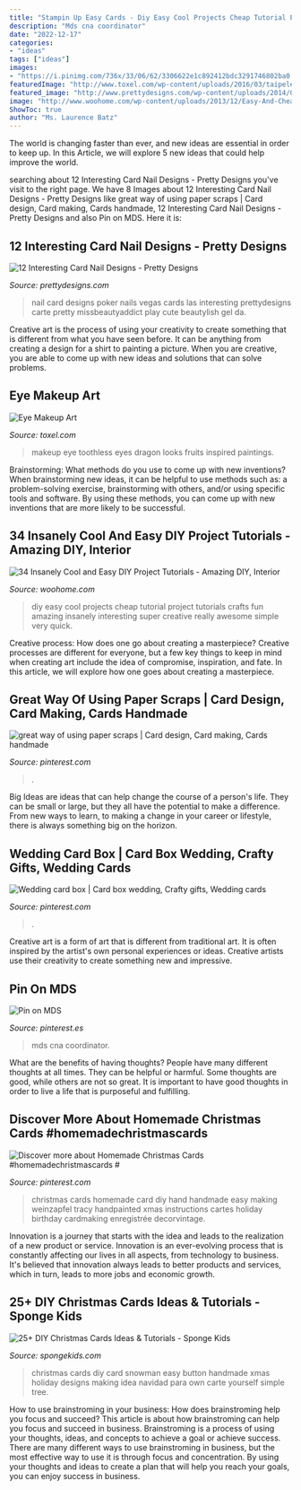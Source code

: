 ```yaml
---
title: "Stampin Up Easy Cards - Diy Easy Cool Projects Cheap Tutorial Project Tutorials Crafts Fun Amazing Insanely Interesting Super Creative Really Awesome Simple Very Quick"
description: "Mds cna coordinator"
date: "2022-12-17"
categories:
- "ideas"
tags: ["ideas"]
images:
- "https://i.pinimg.com/736x/33/06/62/3306622e1c892412bdc3291746802ba0.jpg"
featuredImage: "http://www.toxel.com/wp-content/uploads/2016/03/taipeleg06.jpg"
featured_image: "http://www.prettydesigns.com/wp-content/uploads/2014/08/Black-Card-Nail-Design.jpg"
image: "http://www.woohome.com/wp-content/uploads/2013/12/Easy-And-Cheap-DIY-Projects-19.jpg"
ShowToc: true
author: "Ms. Laurence Batz"
---
```



The world is changing faster than ever, and new ideas are essential in order to keep up. In this Article, we will explore 5 new ideas that could help improve the world.

	

		
searching about 12 Interesting Card Nail Designs - Pretty Designs you've visit to the right page. We have 8 Images about 12 Interesting Card Nail Designs - Pretty Designs like great way of using paper scraps | Card design, Card making, Cards handmade, 12 Interesting Card Nail Designs - Pretty Designs and also Pin on MDS. Here it is:
		
    
## 12 Interesting Card Nail Designs - Pretty Designs

<img loading=lazy src="http://www.prettydesigns.com/wp-content/uploads/2014/08/Black-Card-Nail-Design.jpg" onerror="this.onerror=null;this.src='https://tse4.mm.bing.net/th?id=OIP.fDWYZztsqwpLUbNqRNMnpQHaK3&amp;pid=15.1';" alt="12 Interesting Card Nail Designs - Pretty Designs">

_Source: prettydesigns.com_

>nail card designs poker nails vegas cards las interesting prettydesigns carte pretty missbeautyaddict play cute beautylish gel da. 

	

Creative art is the process of using your creativity to create something that is different from what you have seen before. It can be anything from creating a design for a shirt to painting a picture. When you are creative, you are able to come up with new ideas and solutions that can solve problems.

    
## Eye Makeup Art

<img loading=lazy src="http://www.toxel.com/wp-content/uploads/2016/03/taipeleg06.jpg" onerror="this.onerror=null;this.src='https://tse4.mm.bing.net/th?id=OIP.pPW9A_wZLTawXENgHOeRxgHaHa&amp;pid=15.1';" alt="Eye Makeup Art">

_Source: toxel.com_

>makeup eye toothless eyes dragon looks fruits inspired paintings. 

	

Brainstorming: What methods do you use to come up with new inventions?
When brainstorming new ideas, it can be helpful to use methods such as: a problem-solving exercise, brainstorming with others, and/or using specific tools and software. By using these methods, you can come up with new inventions that are more likely to be successful.

    
## 34 Insanely Cool And Easy DIY Project Tutorials - Amazing DIY, Interior

<img loading=lazy src="http://www.woohome.com/wp-content/uploads/2013/12/Easy-And-Cheap-DIY-Projects-19.jpg" onerror="this.onerror=null;this.src='https://tse1.mm.bing.net/th?id=OIP.6ouP6HvdAZURN7_-ENwfGQHaJX&amp;pid=15.1';" alt="34 Insanely Cool and Easy DIY Project Tutorials - Amazing DIY, Interior">

_Source: woohome.com_

>diy easy cool projects cheap tutorial project tutorials crafts fun amazing insanely interesting super creative really awesome simple very quick. 

	

Creative process: How does one go about creating a masterpiece?
Creative processes are different for everyone, but a few key things to keep in mind when creating art include the idea of compromise, inspiration, and fate. In this article, we will explore how one goes about creating a masterpiece.

    
## Great Way Of Using Paper Scraps | Card Design, Card Making, Cards Handmade

<img loading=lazy src="https://i.pinimg.com/736x/ec/37/65/ec37659892eb7a9dd4f62564d69badfa--paper-scraps-project-ideas.jpg" onerror="this.onerror=null;this.src='https://tse3.mm.bing.net/th?id=OIP.F7UEWRPJuIw4pTHGxVfUXgHaJ3&amp;pid=15.1';" alt="great way of using paper scraps | Card design, Card making, Cards handmade">

_Source: pinterest.com_

>. 

	

Big Ideas are ideas that can help change the course of a person's life. They can be small or large, but they all have the potential to make a difference. From new ways to learn, to making a change in your career or lifestyle, there is always something big on the horizon.

    
## Wedding Card Box | Card Box Wedding, Crafty Gifts, Wedding Cards

<img loading=lazy src="https://i.pinimg.com/736x/69/b1/41/69b141270c3384368945d3a22afc3b68--wedding-card-boxes-wedding-cards.jpg" onerror="this.onerror=null;this.src='https://tse2.mm.bing.net/th?id=OIP.TsvVTWUQBApyppKocwi-7gHaJ3&amp;pid=15.1';" alt="Wedding card box | Card box wedding, Crafty gifts, Wedding cards">

_Source: pinterest.com_

>. 

	

Creative art is a form of art that is different from traditional art. It is often inspired by the artist's own personal experiences or ideas. Creative artists use their creativity to create something new and impressive.

    
## Pin On MDS

<img loading=lazy src="https://i.pinimg.com/736x/33/06/62/3306622e1c892412bdc3291746802ba0.jpg" onerror="this.onerror=null;this.src='https://tse3.mm.bing.net/th?id=OIP.PWYjjfKqdIuxBoIJqI-9OgHaNK&amp;pid=15.1';" alt="Pin on MDS">

_Source: pinterest.es_

>mds cna coordinator. 

	

What are the benefits of having thoughts?
People have many different thoughts at all times. They can be helpful or harmful. Some thoughts are good, while others are not so great. It is important to have good thoughts in order to live a life that is purposeful and fulfilling.

    
## Discover More About Homemade Christmas Cards #homemadechristmascards #

<img loading=lazy src="https://i.pinimg.com/736x/17/62/f0/1762f063479b69dbe84e23c5201c4a1b.jpg" onerror="this.onerror=null;this.src='https://tse3.mm.bing.net/th?id=OIP.t0l0TeWZ7ZiosdmHAaFQmwHaJ3&amp;pid=15.1';" alt="Discover more about Homemade Christmas Cards #homemadechristmascards #">

_Source: pinterest.com_

>christmas cards homemade card diy hand handmade easy making weinzapfel tracy handpainted xmas instructions cartes holiday birthday cardmaking enregistrée decorvintage. 

	

Innovation is a journey that starts with the idea and leads to the realization of a new product or service. Innovation is an ever-evolving process that is constantly affecting our lives in all aspects, from technology to business. It's believed that innovation always leads to better products and services, which in turn, leads to more jobs and economic growth.

    
## 25+ DIY Christmas Cards Ideas &amp; Tutorials - Sponge Kids

<img loading=lazy src="http://spongekids.com/wp-content/uploads/2016/10/diy-christmas-cards/26-diy-christmas-cards.jpg" onerror="this.onerror=null;this.src='https://tse4.mm.bing.net/th?id=OIP.rKEszz0EgYAfbGY7JJrA5gHaKf&amp;pid=15.1';" alt="25+ DIY Christmas Cards Ideas &amp; Tutorials - Sponge Kids">

_Source: spongekids.com_

>christmas cards diy card snowman easy button handmade xmas holiday designs making idea navidad para own carte yourself simple tree. 

	

How to use brainstroming in your business: How does brainstroming help you focus and succeed?
This article is about how brainstroming can help you focus and succeed in business. Brainstroming is a process of using your thoughts, ideas, and concepts to achieve a goal or achieve success. There are many different ways to use brainstroming in business, but the most effective way to use it is through focus and concentration. By using your thoughts and ideas to create a plan that will help you reach your goals, you can enjoy success in business.

